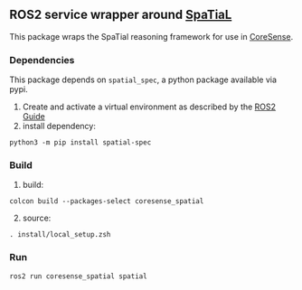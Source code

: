 ## ROS2 service wrapper around [SpaTiaL](https://github.com/KTH-RPL-Planiacs/SpaTiaL)
This package wraps the SpaTial reasoning framework for use in [CoreSense](https://coresense.eu).

### Dependencies
This package depends on `spatial_spec`, a python package available via pypi.
1. Create and activate a virtual environment as described by the [ROS2 Guide](https://docs.ros.org/en/foxy/How-To-Guides/Using-Python-Packages.html#installing-via-a-virtual-environment)
2. install dependency:
```shell
python3 -m pip install spatial-spec
```
### Build
1. build: 
```shell
colcon build --packages-select coresense_spatial
```
2. source: 
```shell
. install/local_setup.zsh
```
### Run
```shell
ros2 run coresense_spatial spatial
```
